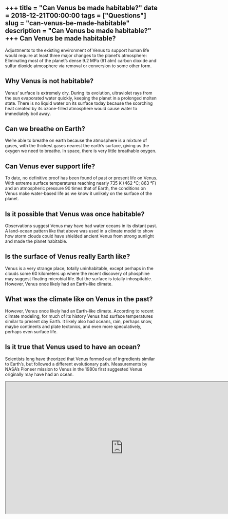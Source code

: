 +++
title = "Can Venus be made habitable?"
date = 2018-12-21T00:00:00
tags = ["Questions"]
slug = "can-venus-be-made-habitable"
description = "Can Venus be made habitable?"
+++
Can Venus be made habitable?
----------------------------

Adjustments to the existing environment of Venus to support human life would require at least three major changes to the planet’s atmosphere: Eliminating most of the planet’s dense 9.2 MPa (91 atm) carbon dioxide and sulfur dioxide atmosphere via removal or conversion to some other form.

Why Venus is not habitable?
---------------------------

Venus’ surface is extremely dry. During its evolution, ultraviolet rays from the sun evaporated water quickly, keeping the planet in a prolonged molten state. There is no liquid water on its surface today because the scorching heat created by its ozone-filled atmosphere would cause water to immediately boil away.

Can we breathe on Earth?
------------------------

We’re able to breathe on earth because the atmosphere is a mixture of gases, with the thickest gases nearest the earth’s surface, giving us the oxygen we need to breathe. In space, there is very little breathable oxygen.

Can Venus ever support life?
----------------------------

To date, no definitive proof has been found of past or present life on Venus. With extreme surface temperatures reaching nearly 735 K (462 °C; 863 °F) and an atmospheric pressure 90 times that of Earth, the conditions on Venus make water-based life as we know it unlikely on the surface of the planet.

Is it possible that Venus was once habitable?
---------------------------------------------

Observations suggest Venus may have had water oceans in its distant past. A land-ocean pattern like that above was used in a climate model to show how storm clouds could have shielded ancient Venus from strong sunlight and made the planet habitable.

Is the surface of Venus really Earth like?
------------------------------------------

Venus is a very strange place, totally uninhabitable, except perhaps in the clouds some 60 kilometers up where the recent discovery of phosphine may suggest floating microbial life. But the surface is totally inhospitable. However, Venus once likely had an Earth-like climate.

What was the climate like on Venus in the past?
-----------------------------------------------

However, Venus once likely had an Earth-like climate. According to recent climate modeling, for much of its history Venus had surface temperatures similar to present day Earth. It likely also had oceans, rain, perhaps snow, maybe continents and plate tectonics, and even more speculatively, perhaps even surface life.

Is it true that Venus used to have an ocean?
--------------------------------------------

Scientists long have theorized that Venus formed out of ingredients similar to Earth’s, but followed a different evolutionary path. Measurements by NASA’s Pioneer mission to Venus in the 1980s first suggested Venus originally may have had an ocean.

<iframe allow="accelerometer; autoplay; clipboard-write; encrypted-media; gyroscope; picture-in-picture" allowfullscreen="" class="__youtube_prefs__  epyt-is-override  no-lazyload" data-no-lazy="1" data-origheight="433" data-origwidth="770" data-skipgform_ajax_framebjll="" height="433" id="_ytid_48431" loading="lazy" src="https://www.youtube.com/embed/Wd-RbXOktTs?enablejsapi=1&autoplay=0&cc_load_policy=0&cc_lang_pref=&iv_load_policy=1&loop=0&modestbranding=0&rel=1&fs=1&playsinline=0&autohide=2&theme=dark&color=red&controls=1&" title="YouTube player" width="770"></iframe>